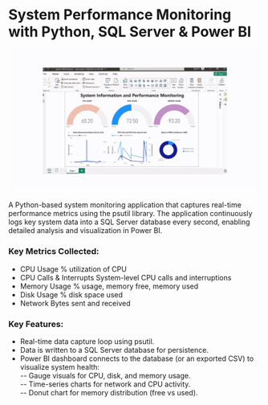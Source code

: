 #  System Performance Monitoring with Python, SQL Server & Power BI
![IMAGE ALT TEXT HERE](https://github.com/bacdillon/PowerBI/blob/main/System%20Performance%20Monitoring%20with%20Python%2C%20SQL%20Server%20%26%20Power%20BI/Presentation1.gif)

A Python-based system monitoring application that captures real-time performance metrics using the psutil library. The application continuously logs key system data into a SQL Server database every second, enabling detailed analysis and visualization in Power BI.

### Key Metrics Collected:
- CPU Usage	% utilization of CPU
- CPU Calls & Interrupts	System-level CPU calls and interruptions
- Memory Usage	% usage, memory free, memory used
- Disk Usage	% disk space used
- Network	Bytes sent and received

### Key Features:
- Real-time data capture loop using psutil.
- Data is written to a SQL Server database for persistence.
- Power BI dashboard connects to the database (or an exported CSV) to visualize system health:<BR>
 -- Gauge visuals for CPU, disk, and memory usage.<BR>
 -- Time-series charts for network and CPU activity.<BR>
 -- Donut chart for memory distribution (free vs used).<BR>


